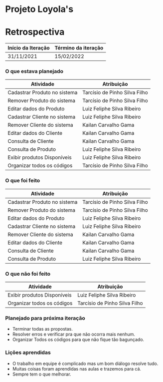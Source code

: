 # Projeto Loyola's

# Retrospectiva

| Início da Iteração | Término da iteração |
| ------------------ | ------------------- |
| 31/11/2021         | 15/02/2022          |


### O que estava planejado
| Atividade                                                                                                             | Atribuição                              |
| --------------------------------------------------------------------------------------------------------------------- | --------------------------------------- |
| Cadastrar Produto no sistema           | Tarcísio de Pinho Silva Filho       |
| Remover Produto do sistema          	 | Tarcísio de Pinho Silva Filho       |                      
| Editar dados do Produto			           | Luiz Feliphe Silva Ribeiro          |
| Cadastrar Cliente no sistema 	         | Luiz Feliphe Silva Ribeiro          |
| Remover Cliente do sistema 	           | Kailan Carvalho Gama                |
| Editar dados do Cliente				         | Kailan Carvalho Gama                |
| Consulta de Cliente		                 | Kailan Carvalho Gama                |
| Consulta de Produto                    | Luiz Feliphe Silva Ribeiro          |
| Exibir produtos Disponíveis 	         | Luiz Feliphe Silva Ribeiro              |
| Organizar todos os códigos             | Tarcísio de Pinho Silva Filho          |



### O que foi feito
| Atividade                                                                                                             | Atribuição                              |
| --------------------------------------------------------------------------------------------------------------------- | --------------------------------------- |
| Cadastrar Produto no sistema           | Tarcísio de Pinho Silva Filho       |
| Remover Produto do sistema          	 | Tarcísio de Pinho Silva Filho       |                      
| Editar dados do Produto			           | Luiz Feliphe Silva Ribeiro          |
| Cadastrar Cliente no sistema 	         | Luiz Feliphe Silva Ribeiro          |
| Remover Cliente do sistema 	           | Kailan Carvalho Gama                |
| Editar dados do Cliente				         | Kailan Carvalho Gama                |
| Consulta de Cliente		                 | Kailan Carvalho Gama                |
| Consulta de Produto                    | Luiz Feliphe Silva Ribeiro          |

### O que não foi feito
| Atividade                                                                                                             | Atribuição                              |
| --------------------------------------------------------------------------------------------------------------------- | --------------------------------------- |
| Exibir produtos Disponíveis 	         | Luiz Feliphe Silva Ribeiro              |
| Organizar todos os códigos             | Tarcísio de Pinho Silva Filho          |


### Planejado para próxima iteração
* Terminar todas as propostas. 
* Resolver erros e verificar pra que não ocorra mais nenhum.
* Organizar Todos os códigos para que não fique tão bagunçado.

### Lições aprendidas
* O trabalho em equipe é complicado mas um bom diálogo resolve tudo.
* Muitas coisas foram aprendidas nas aulas e trazemos para cá.
* Sempre tem o que melhorar.
